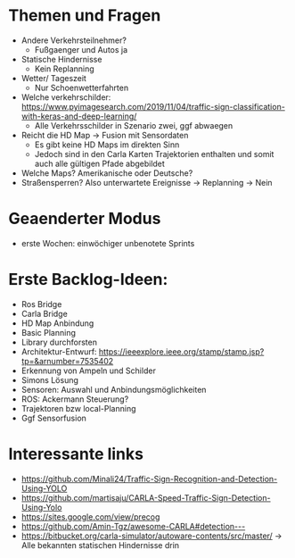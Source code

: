 # Themen und Fragen
- Andere Verkehrsteilnehmer?
   - Fußgaenger und Autos ja
- Statische Hindernisse
   - Kein Replanning
- Wetter/ Tageszeit
   - Nur Schoenwetterfahrten
- Welche verkehrschilder:		https://www.pyimagesearch.com/2019/11/04/traffic-sign-classification-with-keras-and-deep-learning/
   - Alle Verkehrsschilder in Szenario zwei, ggf abwaegen
- Reicht die HD Map -> Fusion mit Sensordaten
   - Es gibt keine HD Maps im direkten Sinn
   - Jedoch sind in den Carla Karten Trajektorien enthalten und somit auch alle gültigen Pfade abgebildet
- Welche Maps? Amerikanische oder Deutsche?
- Straßensperren? Also unterwartete Ereignisse -> Replanning
    -> Nein

# Geaenderter Modus
- erste Wochen: einwöchiger unbenotete Sprints

# Erste Backlog-Ideen:
- Ros Bridge
- Carla Bridge
- HD Map Anbindung
- Basic Planning
- Library durchforsten
- Architektur-Entwurf: https://ieeexplore.ieee.org/stamp/stamp.jsp?tp=&arnumber=7535402		
- Erkennung von Ampeln und Schilder 
- Simons Lösung
- Sensoren: Auswahl und Anbindungsmöglichkeiten
- ROS: Ackermann Steuerung?
- Trajektoren bzw local-Planning
- Ggf Sensorfusion

# Interessante links
- https://github.com/Minali24/Traffic-Sign-Recognition-and-Detection-Using-YOLO
- https://github.com/martisaju/CARLA-Speed-Traffic-Sign-Detection-Using-Yolo
- https://sites.google.com/view/precog
- https://github.com/Amin-Tgz/awesome-CARLA#detection---
- https://bitbucket.org/carla-simulator/autoware-contents/src/master/  -> Alle bekannten statischen Hindernisse drin

